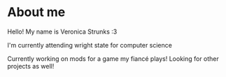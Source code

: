 # About me

Hello! My name is Veronica Strunks :3

I'm currently attending wright state for computer science

Currently working on mods for a game my fiancé plays!
Looking for other projects as well!


